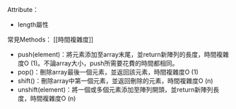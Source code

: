 Attribute：
- length屬性

常見Methods：
[[時間複雜度]]
- push(element)：將元素添加至array末尾，並return新陣列的長度，時間複雜度O (1)。不論array大小，push所需要花費的時間都相同。
- pop()：刪除array最後一個元素，並返回該元素，時間複雜度O (1)
- shift()：刪除array中第一個元素，並返回刪除的元素，時間複雜度O (n)
- unshift(element)：將一個或多個元素添加至陣列開頭，並return新陣列長度，時間複雜度O (n)